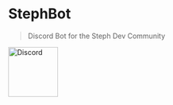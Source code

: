 # StephBot

> Discord Bot for the Steph Dev Community

[<img src="https://www.logolynx.com/images/logolynx/1b/1bcc0f0aefe71b2c8ce66ffe8645d365.png" alt="Discord" width="100">](https://discord.gg/kJAEcJm)
